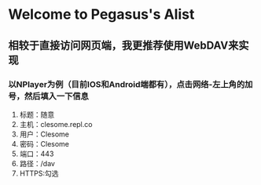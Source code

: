 # Welcome to Pegasus's Alist

## 相较于直接访问网页端，我更推荐使用WebDAV来实现

### 以NPlayer为例（目前IOS和Android端都有），点击网络-左上角的加号，然后填入一下信息

1. 标题：随意
2. 主机：clesome.repl.co
3. 用户：Clesome
4. 密码：Clesome
5. 端口：443
6. 路径：/dav
7. HTTPS:勾选

